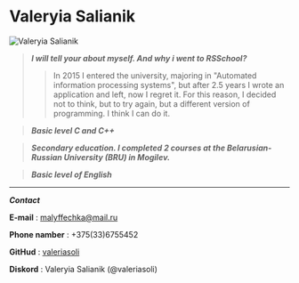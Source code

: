  #                      Valeryia Salianik
![Valeryia Salianik](https://sun9-33.userapi.com/s/v1/if1/Px9qq4z6kb5wbplTSufScChiS1RhHT7zcUwHaVu3n4OG2ST3lNbCi37nLeIY0FKcQ6pie-w7.jpg?size=607x1080&quality=96&type=album)

>***I will tell your about myself. And why i went to RSSchool?***
>>In 2015 I entered the university, majoring in "Automated information processing systems", but after 2.5 years I wrote an application and left, now I regret it. For this reason, I decided not to think, but to try again, but a different version of programming. I think I can do it.

>***Basic level C and C++***

>***Secondary education. I completed 2 courses at the Belarusian-Russian University (BRU) in Mogilev.***

>***Basic level of English***

***
***Contact***

**E-mail** : malyffechka@mail.ru

**Phone namber** : +375(33)6755452

**GitHud** : [valeriasoli](https://github.com/valeriasoli)

**Diskord** : Valeryia Salianik (@valeriasoli)

